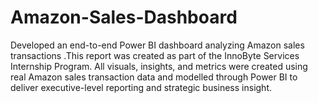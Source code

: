 # Amazon-Sales-Dashboard
Developed an end-to-end Power BI dashboard analyzing Amazon sales transactions .This report was created as part of the InnoByte Services Internship Program. All visuals, insights, and metrics were created using real Amazon sales transaction data and modelled through Power BI to deliver executive-level reporting and strategic business insight.
